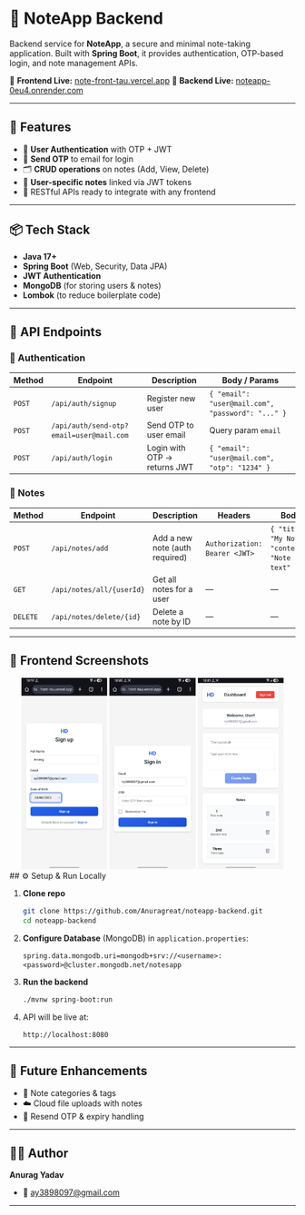 # 📝 NoteApp Backend

Backend service for **NoteApp**, a secure and minimal note-taking application.
Built with **Spring Boot**, it provides authentication, OTP-based login, and note management APIs.

🔗 **Frontend Live:** [note-front-tau.vercel.app](https://note-front-tau.vercel.app)
🔗 **Backend Live:** [noteapp-0eu4.onrender.com](https://noteapp-0eu4.onrender.com)

---

## 🚀 Features

* 🔐 **User Authentication** with OTP + JWT
* 📨 **Send OTP** to email for login
* 🗂 **CRUD operations** on notes (Add, View, Delete)
* 👤 **User-specific notes** linked via JWT tokens
* 📡 RESTful APIs ready to integrate with any frontend

---

## 📦 Tech Stack

* **Java 17+**
* **Spring Boot** (Web, Security, Data JPA)
* **JWT Authentication**
* **MongoDB** (for storing users & notes)
* **Lombok** (to reduce boilerplate code)

---

## 📑 API Endpoints

### 🔐 Authentication

| Method | Endpoint                                 | Description                  | Body / Params                                     |
| ------ | ---------------------------------------- | ---------------------------- | ------------------------------------------------- |
| `POST` | `/api/auth/signup`                       | Register new user            | `{ "email": "user@mail.com", "password": "..." }` |
| `POST` | `/api/auth/send-otp?email=user@mail.com` | Send OTP to user email       | Query param `email`                               |
| `POST` | `/api/auth/login`                        | Login with OTP → returns JWT | `{ "email": "user@mail.com", "otp": "1234" }`     |

### 📝 Notes

| Method   | Endpoint                  | Description                    | Headers                       | Body                                             |
| -------- | ------------------------- | ------------------------------ | ----------------------------- | ------------------------------------------------ |
| `POST`   | `/api/notes/add`          | Add a new note (auth required) | `Authorization: Bearer <JWT>` | `{ "title": "My Note", "content": "Note text" }` |
| `GET`    | `/api/notes/all/{userId}` | Get all notes for a user       | —                             | —                                                |
| `DELETE` | `/api/notes/delete/{id}`  | Delete a note by ID            | —                             | —                                                |

---

## 📸 Frontend Screenshots


<div align="center">
  <img src="https://github.com/Anuragreat/Note_front/blob/main/Screenshot_20250904_001712_Chrome.jpg" alt="Screenshot 1" width="30%"/>
  <img src="https://github.com/Anuragreat/Note_front/blob/main/Screenshot_20250904_002042_Chrome.jpg" alt="Screenshot 2" width="30%"/>
  <img src="https://github.com/Anuragreat/Note_front/blob/main/Screenshot_20250904_002153_Chrome.jpg" alt="Screenshot 3" width="30%"/>
</div>
## ⚙️ Setup & Run Locally

1. **Clone repo**

   ```bash
   git clone https://github.com/Anuragreat/noteapp-backend.git
   cd noteapp-backend
   ```

2. **Configure Database** (MongoDB) in `application.properties`:

   ```properties
   spring.data.mongodb.uri=mongodb+srv://<username>:<password>@cluster.mongodb.net/notesapp
   ```

3. **Run the backend**

   ```bash
   ./mvnw spring-boot:run
   ```

4. API will be live at:

   ```
   http://localhost:8080
   ```

---

## 🌟 Future Enhancements

* 📌 Note categories & tags
* ☁️ Cloud file uploads with notes
* 📧 Resend OTP & expiry handling

---

## 👨‍💻 Author

**Anurag Yadav**
* 📧 [ay3898097@gmail.com](mailto:ay3898097@gmail.com)
---

